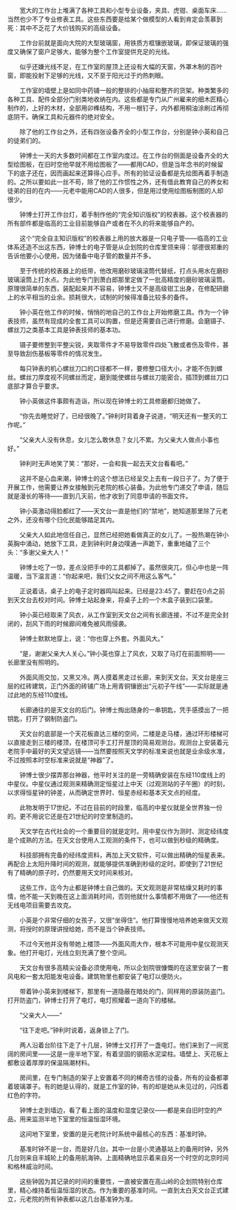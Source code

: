 　　宽大的工作台上堆满了各种工具和小型专业设备，夹具、虎钳、桌面车床……当然也少不了专业修表工具。这些东西要是给某个做模型的人看到肯定会羡慕到死：其中不乏花了大价钱购买的高级设备。

　　工作台前就是面向大院的大型玻璃窗，用铁质方框镶嵌玻璃，即保证玻璃的强度又确保了窗户足够大，能够为整个工作室提供充足的光线。

　　似乎还嫌光线不足，在工作室的屋顶上还设有大幅的天窗，外罩木制的百叶窗，即能投射下足够的光线，又不至于阳光过于灼热刺眼。

　　工作室的墙壁上是如同中药铺一般的整排的小抽屉和整齐的货架。种类繁多的各种工具、配件全部分门别类地收纳在内。这些都是专门从广州雇来的细木匠精心制作的，上好的木材，全部用卯榫结构，不用一根钉子，内外都用桐油涂刷过再彻底阴干。确保工具和元器件的绝对安全。

　　除了他的工作台之外，还有四张设备齐全的小型工作台，分别是钟小英和自己的徒弟们的。

　　钟博士一天的大多数时间都在工作室内度过。在工作台的侧面是设备齐全的大型绘图板，在旧时空他早就不用绘图板了——都用CAD，但是当年念书的时候留下的底子还在，因而画起来还算得心应手。所有的验证设备都是先绘图再着手制造的。之所以要如此一丝不苟，除了他的工作惯性之外，还有借此教育自己的养女和徒弟的目的在内——元老中能用CAD的人很多，但是用过使用绘图板制图的人却很少。

　　钟博士打开工作台灯，着手制作他的“完全知识版权”的校表器。这个校表器的所有部件都是临高的工业目前能够自产或者在不久的将来能够自产的。

　　这个“完全自主知识版权”的校表器上用的放大器是一只电子管——临高的工业体系还造不出这东西，钟博士的电子管是从企划院的仓库里领来得：邬德很郑重的告诉他要小心使用，因为储备中电子管的数量并不多。

　　至于传统的校表器上的纸带，他改用磨砂玻璃滚筒代替纸，打点头用水在磨砂玻璃滚筒上打水点。为此他专门到萧白郎那里定做了一批高精度的磨砂玻璃滚筒。原理很简单的东西，装配起来并不容易，钟博士又不是高级钳工出身，在修配研磨上的水平相当的业余。损耗很大，试制的时候得准备比较多的备件。

　　钟小英在他工作的时候，悄悄的地自己的工作台上开始修磨工具。作为一个钟表技师，虽然有现成的全套工具可以购置，但是还需要自己进行修磨。会磨镊子、螺丝刀之类基本工具是钟表技师的基本功。

　　镊子要修整到平整尖锐，夹取零件才不易导致零件四处飞散或者伤及零件，甚至导致刮伤基板等零件的情况发生。

　　每只钟表的机心螺丝刀口的口径都不一样，要修整口径大小，才能不伤到螺丝。螺丝刀厚度视不同螺丝而定，磨到能使螺丝与螺丝刀能密合，插顶到螺丝刀口底部才算合乎要求。

　　钟小英做这件事颇有造诣，所以现在钟博士的工具修磨都归她做了。

　　“你先去睡觉好了，已经很晚了。”钟利时背着身子说道，“明天还有一整天的工作呢。”

　　“父亲大人没有休息，女儿怎么敢休息？女儿不累。为父亲大人做点小事也好。”

　　钟利时无声地笑了笑：“那好，一会和我一起去天文台看看吧。”

　　这并不是心血来潮，钟博士的这个想法已经呈交上去有一段日子了。为了便于开展工作，他需要让养女接触到元老院的核心装备。为此他专门递交了申请，随后就是漫长的等待——直到几天前，他才收到了同意申请的书面文件。

　　钟小英激动得脸都红了——天文台一直是他们的“禁地”，她知道那里除了元老之外，还没有哪个归化民能够踏足其内。

　　父亲大人如此地信任自己，显然已经把她看做真正的女儿了。一股热潮在钟小英胸中涌动，她放下工具，走到钟利时身边噗通一声跪下，重重地磕了三个头：“多谢父亲大人！”

　　钟博士吃了一惊，差点没把手中的工具都掉了。虽然很突兀，但心中也是一阵温暖，当下温言道：“你起来吧，我们父女之间不用这么客气。”

　　正说着话，桌子上的电子定时器鸣叫起来。已经是23:45了。要赶在0点之前到天文台去校对时间。钟博士站起身来，将桌子上的一个木盒子装到口袋里。

　　钟小英已经取来了风衣，从工作室到天文台之间有长廊连接，不过不是完全封闭的，刮风下雨的时候廊间难免被风雨侵袭。

　　钟博士默默地穿上，说：“你也穿上外套。外面风大。”

　　“是，谢谢父亲大人关心。”钟小英也穿上了风衣，又取了马灯在前面照明——长廊里没有照明的。

　　外面风雨交加，又黑又冷。两人摸着黑走过长廊，来到天文台。天文台是座三层的红砖建筑，正门外面的砖铺广场上用青铜镶嵌出“元初子午线”——实际就是通过此地的东经110度线。

　　长廊通往的是天文台的后门。钟博士掏出随身的一串钥匙，凭手感摸出了一把钥匙，打开了钢制防盗门。

　　天文台的底部是一个天花板直达三楼的空间，二楼是走马楼，通过环形楼梯可以直接走到三楼的楼顶，在楼顶可手工打开屋顶的简易观测台。观测台上安装着元老院手中最好的天文望远镜——当然要按照天文学的标准来说也就是业余级水准，不过按照本时空标准来说就是“神器”了。

　　钟博士很少摆弄那台神器，他平时关注的是一旁精确安装在东经110度线上的中星仪。中星仪通过观测来精确测定恒星过上中天（过观测站的子午圈）的时刻，以求得恒星钟的钟差，从而确定世界时、恒星赤经和基本天文点的经度。

　　此物发明于17世纪，不过在目前的时段里，临高的中星仪就是全世界独一份的。更不用说它还是在21世纪的时空里制造的。

　　天文学在古代社会的一个重要目的就是定时。用中星仪作为测时、测定经纬度是个成熟的方法。在天文台使用人工观测的条件下，也可以做到秒级的精确度。

　　科技部拥有完备的经纬度资料，再加上天文软件，可以做出精确的恒星表来。再配合上太阳升降时间的观测，就能够提供准确到秒级的定时。即使到了21世纪有了精确的原子时，仍然要用天文时间来核对。

　　这些工作，迄今为止都是钟博士自己做的。天文观测是非常枯燥又耗时的事情，他不能一天到晚在这上面消耗时间，否则他就什么事情都不用做了——他还有无线电项目需要去攻克。

　　小英是个非常仔细的女孩子，又很“坐得住”。他打算慢慢地培养她来做天文观测，将授时的原理讲授给她，而不是当个钟表技师。

　　不过今天他并没有带她上楼顶——外面风雨大作，根本不可能用中星仪观测天象。他打开电灯，光线立刻充满了整个空间。

　　天文台有很多高精尖设备必须使用电，所以企划院很慷慨的在这里安装了一套风电和一套太阳能发电设备。建筑物里也都安装了电灯以便防火。

　　带着钟小英来到楼梯下，那里有一道隐蔽在暗处的门，同样用的原装防盗门。打开防盗门，钟博士打开了电灯，电灯照耀着一道向下的楼梯。

　　“父亲大人——”

　　“往下走吧。”钟利时说着，返身锁上了门。

　　两人沿着台阶往下走了十几层，钟博士又打开了一盏电灯。他们来到了一间宽阔的房间里——这是一座半地下室，有着坚固的钢筋水泥梁柱。墙壁上、天花板上都敷设着厚厚的保温隔潮材料。

　　房间里，在专门制造的架子上安置着不同的稀奇古怪的设备，所有的设备都罩着玻璃罩子。有的她是认得的，就是工作室的钟，有的却是她从未见过的，闪烁着红色的字符。

　　钟博士走到墙边，看了看上面的温度和湿度记录仪——都是来自旧时空的产品，用来监测半地下室里的恒温恒湿环境。

　　这间地下室里，安置的是元老院计时系统中最核心的东西：基准时钟。

　　基准时钟不是一台，而是好几台。其中一台是小灵通基站上的备用时钟，另外几台则来自丰城轮上的备用航海钟。上面精确地显示着来自另一个时空的北京时间和格林威治时间。

　　这些钟因为其记录的时间的重要性，一直被安置在高山岭的企划院特别仓库里，精心维持着恒温恒湿的状态。作为重要的基准时间。一直到太白天文台正式建立，元老院的所有钟表都以这几台基准钟为准。
